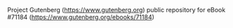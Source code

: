 Project Gutenberg (https://www.gutenberg.org) public repository for
eBook #71184 (https://www.gutenberg.org/ebooks/71184)

